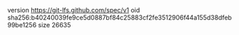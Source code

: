 version https://git-lfs.github.com/spec/v1
oid sha256:b40240039fe9ce5d0887bf84c25883cf2fe3512906f44a155d38dfeb99be1256
size 26635
